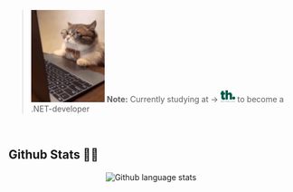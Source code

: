 > <img src="images/madcat.gif" alt="Cat mad at camputer gif" width= "130px;" /> **Note:** 
Currently studying at &rarr; <a href="https://teknikhogskolan.se/utbildningar/net-utvecklare/?gclid=CjwKCAjwi6WSBhA-EiwA6Niok9YaOFQH9ZIIzhza9c6-wVFDSQrE8d-Mb-fyaE0s9w84t4E6w8dBwBoCKF0QAvD_BwE" target="_blank"><img src="images/th.png" alt="Teknikhögskolan logo" width= "26px;"></a> to become a .NET-developer
<br/>

## Github Stats  🐱‍💻
<div align="center"><img src="https://github-readme-stats.vercel.app/api/top-langs/?username=susannahandersson&hide_border=true&layout=compact" alt="Github language stats" align="center" /></div> 
<!--
### Hi there 👋

**SusannahAndersson/SusannahAndersson** is a ✨ _special_ ✨ repository because its `README.md` (this file) appears on your GitHub profile.

Here are some ideas to get you started:

- 🔭 I’m currently working on ...
- 🌱 I’m currently learning ...
- 👯 I’m looking to collaborate on ...
- 🤔 I’m looking for help with ...
- 💬 Ask me about ...
- 📫 How to reach me: ...
- 😄 Pronouns: ...
- ⚡ Fun fact: ...
-->
